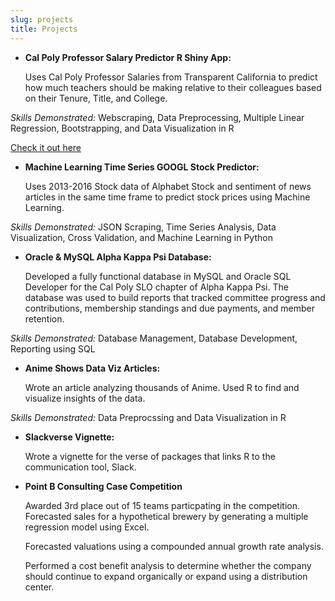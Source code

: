 ```yaml
---
slug: projects
title: Projects
---
```


* **Cal Poly Professor Salary Predictor R Shiny App:**
  
  Uses Cal Poly Professor Salaries from Transparent California to predict how much teachers should be making relative to their colleagues based on their Tenure, Title, and College. 
  
  
*Skills Demonstrated:* Webscraping, Data Preprocessing, Multiple Linear Regression, 
Bootstrapping, and Data Visualization in R
  
  [Check it out here](https://kabhatia7.shinyapps.io/cal_poly_scraper/)

* **Machine Learning Time Series GOOGL Stock Predictor:**

  Uses 2013-2016 Stock data of Alphabet Stock and sentiment of news articles in the same time frame to predict stock prices using Machine Learning. 

*Skills Demonstrated:* JSON Scraping, Time Series Analysis, Data Visualization, Cross
Validation, and Machine Learning in Python 


* **Oracle & MySQL Alpha Kappa Psi Database:**

  Developed a fully functional database in MySQL and Oracle SQL Developer for the Cal Poly SLO chapter of Alpha Kappa Psi. The database was used to build reports that tracked committee progress and contributions, membership standings and due payments, and member retention.  

*Skills Demonstrated:* Database Management, Database Development, Reporting using SQL
  

* **Anime Shows Data Viz Articles:**

  Wrote an article analyzing thousands of Anime. Used R to find and visualize insights of the data. 

*Skills Demonstrated:* Data Preprocssing and Data Visualization in R
  

* **Slackverse Vignette:**

  Wrote a vignette for the verse of packages that links R to the communication tool, Slack. 
  
* **Point B Consulting Case Competition**

  Awarded 3rd place out of 15 teams particpating in the competition. Forecasted sales for a 
  hypothetical brewery by generating a multiple regression model using Excel. 
  
  Forecasted valuations using a compounded annual growth rate analysis.
  
  Performed a cost benefit analysis to determine whether the company should continue to 
  expand organically or expand using a distribution center.

